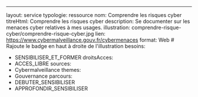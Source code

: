 ---
layout: service
typologie: ressource
nom: Comprendre les risques cyber
titreHtml: Comprendre les risques cyber
description: Se documenter sur les menaces cyber relatives à mes usages.
illustration: comprendre-risque-cyber/comprendre-risque-cyber.jpg
lien: https://www.cybermalveillance.gouv.fr/cybermenaces
format: Web # Rajoute le badge en haut à droite de l'illustration
besoins:
  - SENSIBILISER_ET_FORMER
droitsAcces:
  - ACCES_LIBRE
sources:
  - Cybermalveillance
themes:
  - Gouvernance
parcours:
  - DEBUTER_SENSIBILISER
  - APPROFONDIR_SENSIBILISER
